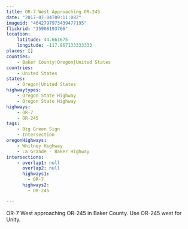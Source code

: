 ```yaml
---
title: OR-7 West Approaching OR-245
date: "2017-07-04T09:11:08Z"
imageid: "4642797973439477195"
flickrid: "35908193766"
location:
    latitude: 44.661675
    longitude: -117.867133333333
places: []
counties:
    - Baker County|Oregon|United States
countries:
    - United States
states:
    - Oregon|United States
highwaytypes:
    - Oregon State Highway
    - Oregon State Highway
highways:
    - OR-7
    - OR-245
tags:
    - Big Green Sign
    - Intersection
oregonHighways:
    - Whitney Highway
    - La Grande - Baker Highway
intersections:
    - overlap1: null
      overlap2: null
      highways1:
        - OR-7
      highways2:
        - OR-245

---
```

OR-7 West approaching OR-245 in Baker County.  Use OR-245 west for Unity.